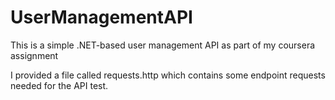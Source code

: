 # UserManagementAPI
This is a simple .NET-based user management API as part of my coursera assignment 

I provided a file called requests.http which contains some endpoint requests needed for the API test.
